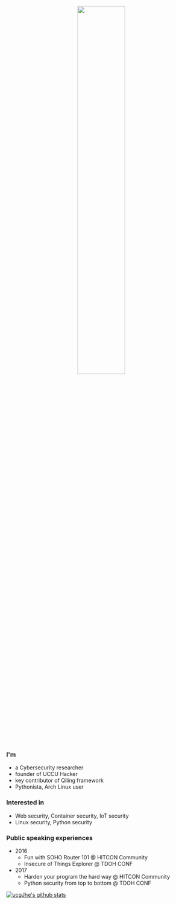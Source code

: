 <p align="center"><img width=50% src="https://wompampsupport.azureedge.net/fetchimage?siteId=7575&v=2&jpgQuality=100&width=700&url=https%3A%2F%2Fi.kym-cdn.com%2Fentries%2Ficons%2Ffacebook%2F000%2F021%2F807%2Fig9OoyenpxqdCQyABmOQBZDI0duHk2QZZmWg2Hxd4ro.jpg"></p>

### I'm
- a Cybersecurity researcher
- founder of UCCU Hacker
- key contributor of Qiling framework
- Pythonista, Arch Linux user

### Interested in
- Web security, Container security, IoT security
- Linux security, Python security

### Public speaking experiences
- 2016
  - Fun with SOHO Router 101    @  HITCON Community
  - Insecure of Things Explorer @  TDOH CONF
- 2017
  - Harden your program the hard way   @ HITCON Community
  - Python security from top to bottom @ TDOH CONF


[![ucgJhe's github stats](https://github-readme-stats.vercel.app/api?username=ucgJhe&show_icons=true&show_icons=true&title_color=fff&icon_color=79ff97&text_color=9f9f9f&bg_color=151515)](https://github.com/ucgJhe)

